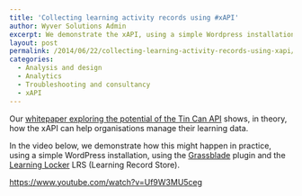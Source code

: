 ```yaml
---
title: 'Collecting learning activity records using #xAPI'
author: Wyver Solutions Admin
excerpt: We demonstrate the xAPI, using a simple Wordpress installation, using the Grassblade plugin and the Learning Locker LRS (Learning Record Store).
layout: post
permalink: /2014/06/22/collecting-learning-activity-records-using-xapi/
categories:
  - Analysis and design
  - Analytics
  - Troubleshooting and consultancy
  - xAPI
---
```

Our [whitepaper exploring the potential of the Tin Can API][1] shows, in theory, how the xAPI can help organisations manage their learning data.

In the video below, we demonstrate how this might happen in practice, using a simple WordPress installation, using the <a href="https://www.nextsoftwaresolutions.com/grassblade-xapi-companion/" target="_blank">Grassblade</a> plugin and the <a href="http://learninglocker.net/" target="_blank">Learning Locker</a> LRS (Learning Record Store).

https://www.youtube.com/watch?v=Uf9W3MU5ceg

 [1]: http://www.wyversolutions.co.uk/cms/2014/06/12/exploring-the-potential-of-the-xapi-aka-tin-can-api/ "Exploring the potential of the xAPI (aka Tin Can API)"